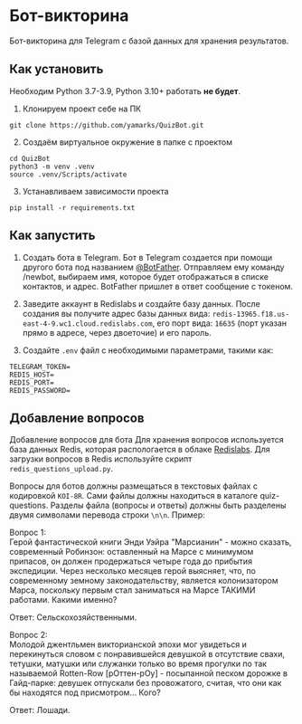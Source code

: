 
# Бот-викторина

Бот-викторина для Telegram с базой данных для хранения результатов. 

## Как установить
Необходим Python 3.7-3.9, Python 3.10+ работать __не будет__.

1. Клонируем проект себе на ПК
```
git clone https://github.com/yamarks/QuizBot.git
```
2. Создаём виртуальное окружение в папке с проектом
```
cd QuizBot
python3 -m venv .venv
source .venv/Scripts/activate
```
3. Устанавливаем зависимости проекта
```
pip install -r requirements.txt
```
## Как запустить
1. Создать бота в Telegram. 
Бот в Telegram создается при помощи другого бота под названием [@BotFather](https://t.me/@Botfather). 
Отправляем ему команду /newbot, выбираем имя, которое будет отображаться в списке контактов, и адрес. 
BotFather пришлет в ответ сообщение с токеном.

2. Заведите аккаунт в Redislabs и создайте базу данных. После создания вы получите адрес базы данных вида: `redis-13965.f18.us-east-4-9.wc1.cloud.redislabs.com`, его порт вида: `16635` (порт указан прямо в адресе, через двоеточие) и его пароль.

3. Создайте `.env` файл c необходимыми параметрами, такими как:
```
TELEGRAM_TOKEN=
REDIS_HOST=
REDIS_PORT=
REDIS_PASSWORD=
```

## Добавление вопросов

Добавление вопросов для бота
Для хранения вопросов используется база данных Redis, которая распологается в облаке [Redislabs](https://app.redislabs.com/#/). Для загрузки вопросов в Redis используйте скрипт `redis_questions_upload.py`.

Вопросы для ботов должны размещаться в текстовых файлах с кодировкой `KOI-8R`. Сами файлы должны находиться в каталоге quiz-questions. Разделы файла (вопросы и ответы) должны быть разделены двумя символами перевода строки `\n\n`. Пример:

Вопрос 1:\
Герой фантастической книги Энди Уэйра "Марсианин" - можно сказать,
современный Робинзон: оставленный на Марсе с минимумом припасов, он
должен продержаться четыре года до прибытия экспедиции. Через несколько
месяцев герой выясняет, что, по современному земному законодательству,
является колонизатором Марса, поскольку первым стал заниматься на Марсе
ТАКИМИ работами. Какими именно?

Ответ:
Сельскохозяйственными.

Вопрос 2:\
Молодой джентльмен викторианской эпохи мог увидеться и перекинуться
словом с понравившейся девушкой в отсутствие свахи, тетушки, матушки или
служанки только во время прогулки по так называемой Rotten-Row
[рОттен-рОу] - посыпанной песком дорожке в Гайд-парке: девушек отпускали
без провожатого, считая, что они как бы находятся под присмотром... Кого?

Ответ:
Лошади.

